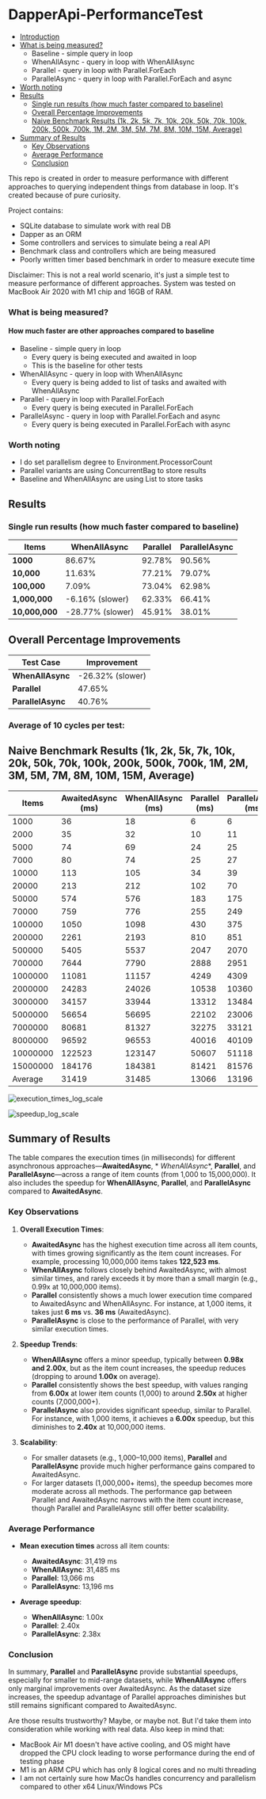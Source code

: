 # DapperApi-PerformanceTest

- [Introduction](#introduction)
- [What is being measured?](#what-is-being-measured)
  - Baseline - simple query in loop
  - WhenAllAsync - query in loop with WhenAllAsync
  - Parallel - query in loop with Parallel.ForEach
  - ParallelAsync - query in loop with Parallel.ForEach and async
- [Worth noting](#worth-noting)
- [Results](#results)
  - [Single run results (how much faster compared to baseline)](#single-run-results-how-much-faster-compared-to-baseline)
  - [Overall Percentage Improvements](#overall-percentage-improvements)
  - [Naive Benchmark Results (1k, 2k, 5k, 7k, 10k, 20k, 50k, 70k, 100k, 200k, 500k, 700k, 1M, 2M, 3M, 5M, 7M, 8M, 10M, 15M, Average)](#naive-benchmark-results-1k-2k-5k-7k-10k-20k-50k-70k-100k-200k-500k-700k-1m-2m-3m-5m-7m-8m-10m-15m-average)
- [Summary of Results](#summary-of-results)
  - [Key Observations](#key-observations)
  - [Average Performance](#average-performance)
  - [Conclusion](#conclusion)

This repo is created in order to measure performance with different
approaches to querying independent things from database in loop.
It's created because of pure curiosity.

Project contains:

- SQLite database to simulate work with real DB
- Dapper as an ORM
- Some controllers and services to simulate being a real API
- Benchmark class and controllers which are being measured
- Poorly written timer based benchmark in order to measure execute time

Disclaimer: This is not a real world scenario, it's just a simple test to measure performance of different approaches.
System was tested on MacBook Air 2020 with M1 chip and 16GB of RAM.

### What is being measured?

#### How much faster are other approaches compared to baseline

- Baseline - simple query in loop
    - Every query is being executed and awaited in loop
    - This is the baseline for other tests
- WhenAllAsync - query in loop with WhenAllAsync
    - Every query is being added to list of tasks and awaited with WhenAllAsync
- Parallel - query in loop with Parallel.ForEach
    - Every query is being executed in Parallel.ForEach
- ParallelAsync - query in loop with Parallel.ForEach and async
    - Every query is being executed in Parallel.ForEach with async

### Worth noting

- I do set parallelism degree to Environment.ProcessorCount
- Parallel variants are using ConcurrentBag to store results
- Baseline and WhenAllAsync are using List to store tasks

## Results

### Single run results (how much faster compared to baseline)

| Items          | WhenAllAsync     | Parallel | ParallelAsync |
|----------------|------------------|----------|---------------|
| **1000**       | 86.67%           | 92.78%   | 90.56%        |
| **10,000**     | 11.63%           | 77.21%   | 79.07%        |
| **100,000**    | 7.09%            | 73.04%   | 62.98%        |
| **1,000,000**  | -6.16% (slower)  | 62.33%   | 66.41%        |
| **10,000,000** | -28.77% (slower) | 45.91%   | 38.01%        |

## Overall Percentage Improvements

| Test Case         | Improvement      |
|-------------------|------------------|
| **WhenAllAsync**  | -26.32% (slower) |
| **Parallel**      | 47.65%           |
| **ParallelAsync** | 40.76%           |

### Average of 10 cycles per test:

## Naive Benchmark Results (1k, 2k, 5k, 7k, 10k, 20k, 50k, 70k, 100k, 200k, 500k, 700k, 1M, 2M, 3M, 5M, 7M, 8M, 10M, 15M, Average)

| Items    | AwaitedAsync (ms) | WhenAllAsync (ms) | Parallel (ms) | ParallelAsync (ms) | Speedup WhenAllAsync | Speedup Parallel | Speedup ParallelAsync |
|----------|-------------------|-------------------|---------------|--------------------|----------------------|------------------|-----------------------|
| 1000     | 36                | 18                | 6             | 6                  | 2.00x                | 6.00x            | 6.00x                 |
| 2000     | 35                | 32                | 10            | 11                 | 1.09x                | 3.50x            | 3.18x                 |
| 5000     | 74                | 69                | 24            | 25                 | 1.07x                | 3.08x            | 2.96x                 |
| 7000     | 80                | 74                | 25            | 27                 | 1.08x                | 3.20x            | 2.96x                 |
| 10000    | 113               | 105               | 34            | 39                 | 1.08x                | 3.32x            | 2.90x                 |
| 20000    | 213               | 212               | 102           | 70                 | 1.00x                | 2.09x            | 3.04x                 |
| 50000    | 574               | 576               | 183           | 175                | 1.00x                | 3.14x            | 3.28x                 |
| 70000    | 759               | 776               | 255           | 249                | 0.98x                | 2.98x            | 3.05x                 |
| 100000   | 1050              | 1098              | 430           | 375                | 0.96x                | 2.44x            | 2.80x                 |
| 200000   | 2261              | 2193              | 810           | 851                | 1.03x                | 2.79x            | 2.66x                 |
| 500000   | 5405              | 5537              | 2047          | 2070               | 0.98x                | 2.64x            | 2.61x                 |
| 700000   | 7644              | 7790              | 2888          | 2951               | 0.98x                | 2.65x            | 2.59x                 |
| 1000000  | 11081             | 11157             | 4249          | 4309               | 0.99x                | 2.61x            | 2.57x                 |
| 2000000  | 24283             | 24026             | 10538         | 10360              | 1.01x                | 2.30x            | 2.34x                 |
| 3000000  | 34157             | 33944             | 13312         | 13484              | 1.01x                | 2.57x            | 2.53x                 |
| 5000000  | 56654             | 56695             | 22102         | 23006              | 1.00x                | 2.56x            | 2.46x                 |
| 7000000  | 80681             | 81327             | 32275         | 33121              | 0.99x                | 2.50x            | 2.44x                 |
| 8000000  | 96592             | 96553             | 40016         | 40109              | 1.00x                | 2.41x            | 2.41x                 |
| 10000000 | 122523            | 123147            | 50607         | 51118              | 0.99x                | 2.42x            | 2.40x                 |
| 15000000 | 184176            | 184381            | 81421         | 81576              | 1.00x                | 2.26x            | 2.26x                 |
| Average  | 31419             | 31485             | 13066         | 13196              | 1.00x                | 2.40x            | 2.38x                 |

![execution_times_log_scale](https://github.com/user-attachments/assets/72b11214-ba28-4b30-b4a0-17b9bbc2949a)

![speedup_log_scale](https://github.com/user-attachments/assets/4d8a1c69-95ad-4338-952b-86761194158f)

## Summary of Results

The table compares the execution times (in milliseconds) for different asynchronous approaches—**AwaitedAsync**, *
*WhenAllAsync**, **Parallel**, and **ParallelAsync**—across a range of item counts (from 1,000 to 15,000,000). It also
includes the speedup for **WhenAllAsync**, **Parallel**, and **ParallelAsync** compared to **AwaitedAsync**.

### Key Observations

1. **Overall Execution Times**:
    - **AwaitedAsync** has the highest execution time across all item counts, with times growing significantly as the
      item count increases. For example, processing 10,000,000 items takes **122,523 ms**.
    - **WhenAllAsync** follows closely behind AwaitedAsync, with almost similar times, and rarely exceeds it by more
      than a small margin (e.g., 0.99x at 10,000,000 items).
    - **Parallel** consistently shows a much lower execution time compared to AwaitedAsync and WhenAllAsync. For
      instance, at 1,000 items, it takes just **6 ms** vs. **36 ms** (AwaitedAsync).
    - **ParallelAsync** is close to the performance of Parallel, with very similar execution times.

2. **Speedup Trends**:
    - **WhenAllAsync** offers a minor speedup, typically between **0.98x and 2.00x**, but as the item count increases,
      the speedup reduces (dropping to around **1.00x** on average).
    - **Parallel** consistently shows the best speedup, with values ranging from **6.00x** at lower item counts (1,000)
      to around **2.50x** at higher counts (7,000,000+).
    - **ParallelAsync** also provides significant speedup, similar to Parallel. For instance, with 1,000 items, it
      achieves a **6.00x** speedup, but this diminishes to **2.40x** at 10,000,000 items.

3. **Scalability**:
    - For smaller datasets (e.g., 1,000–10,000 items), **Parallel** and **ParallelAsync** provide much higher
      performance gains compared to AwaitedAsync.
    - For larger datasets (1,000,000+ items), the speedup becomes more moderate across all methods. The performance gap
      between Parallel and AwaitedAsync narrows with the item count increase, though Parallel and ParallelAsync still
      offer better scalability.

### Average Performance

- **Mean execution times** across all item counts:
    - **AwaitedAsync**: 31,419 ms
    - **WhenAllAsync**: 31,485 ms
    - **Parallel**: 13,066 ms
    - **ParallelAsync**: 13,196 ms

- **Average speedup**:
    - **WhenAllAsync**: 1.00x
    - **Parallel**: 2.40x
    - **ParallelAsync**: 2.38x

### Conclusion

In summary, **Parallel** and **ParallelAsync** provide substantial speedups, especially for smaller to mid-range
datasets, while **WhenAllAsync** offers only marginal improvements over AwaitedAsync. As the dataset size increases, the
speedup advantage of Parallel approaches diminishes but still remains significant compared to AwaitedAsync.

Are those results trustworthy? Maybe, or maybe not. But I'd take them into consideration while working with real data.
Also keep in mind that:

- MacBook Air M1 doesn't have active cooling, and OS might have dropped the CPU clock leading to worse performance
  during the end of testing phase
- M1 is an ARM CPU which has only 8 logical cores and no multi threading
- I am not certainly sure how MacOs handles concurrency and parallelism compared to other x64 Linux/Windows PCs
